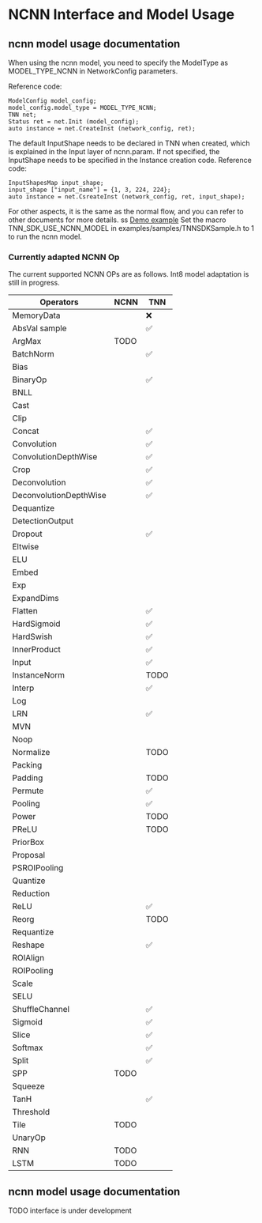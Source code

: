 # NCNN Interface and Model Usage 

## ncnn model usage documentation

When using the ncnn model, you need to specify the ModelType as MODEL_TYPE_NCNN in NetworkConfig parameters.

Reference code:
    
    ModelConfig model_config;
    model_config.model_type = MODEL_TYPE_NCNN;
    TNN net;
    Status ret = net.Init (model_config);
    auto instance = net.CreateInst (network_config, ret);

The default InputShape needs to be declared in TNN when created, which is explained in the Input layer of ncnn.param. If not specified, the InputShape needs to be specified in the Instance creation code.
Reference code:

    InputShapesMap input_shape;
    input_shape ["input_name"] = {1, 3, 224, 224};
    auto instance = net.CsreateInst (network_config, ret, input_shape);

For other aspects, it is the same as the normal flow, and you can refer to other documents for more details.
ss
[Demo example](./demo_en.md) Set the macro TNN_SDK_USE_NCNN_MODEL in examples/samples/TNNSDKSample.h to 1 to run the ncnn model.


### Currently adapted NCNN Op

The current supported NCNN OPs are as follows. Int8 model adaptation is still in progress.

| Operators                  |    NCNN   |   TNN   |
|----------------------------|-----------|---------|
|MemoryData                  |           |    ❌     |
|AbsVal                    sample  |           |    ✅     |
|ArgMax                      | TODO      |         |
|BatchNorm                   |           |    ✅     |
|Bias                        |           |         |
|BinaryOp                    |           |    ✅     |
|BNLL                        |           |         |
|Cast                        |           |         |
|Clip                        |           |         |
|Concat                      |           |    ✅     |
|Convolution                 |           |    ✅     |
|ConvolutionDepthWise        |           |    ✅     |
|Crop                        |           |    ✅     |
|Deconvolution               |           |    ✅     |
|DeconvolutionDepthWise      |           |    ✅     |
|Dequantize                  |           |         |
|DetectionOutput             |           |         |
|Dropout                     |           |    ✅     |
|Eltwise                     |           |         |
|ELU                         |           |         |
|Embed                       |           |         |
|Exp                         |           |         |
|ExpandDims                  |           |         |
|Flatten                     |           |    ✅     |
|HardSigmoid                 |           |    ✅     |
|HardSwish                   |           |    ✅     |
|InnerProduct                |           |    ✅     |
|Input                       |           |    ✅     |
|InstanceNorm                |           |    TODO     |
|Interp                      |           |    ✅     |
|Log                         |           |         |
|LRN                         |           |    ✅     |
|MVN                         |           |         |
|Noop                        |           |         |
|Normalize                   |           |    TODO    |
|Packing                     |           |         |
|Padding                     |           |    TODO     |
|Permute                     |           |    ✅     |
|Pooling                     |           |    ✅     |
|Power                       |           |    TODO     |
|PReLU                       |           |    TODO     |
|PriorBox                    |           |         |
|Proposal                    |           |         |
|PSROIPooling                |           |         |
|Quantize                    |           |         |
|Reduction                   |           |         |
|ReLU                        |           |    ✅     |
|Reorg                       |           |    TODO     |
|Requantize                  |           |         |
|Reshape                     |           |    ✅     |
|ROIAlign                    |           |         |
|ROIPooling                  |           |         |
|Scale                       |           |         |
|SELU                        |           |         |
|ShuffleChannel              |           |    ✅     |
|Sigmoid                     |           |    ✅     |
|Slice                       |           |    ✅     |
|Softmax                     |           |    ✅     |
|Split                       |           |    ✅     |
|SPP                         | TODO      |         |
|Squeeze                     |           |         |
|TanH                        |           |    ✅     |
|Threshold                   |           |         |
|Tile                        | TODO      |         |
|UnaryOp                     |           |         |
|RNN                         | TODO      |         |
|LSTM                        | TODO      |         |


## ncnn model usage documentation

TODO interface is under development